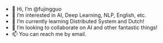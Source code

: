 - 👋 Hi, I’m @fujingguo
- 👀 I’m interested in AI, Deep Learning, NLP, English, etc.
- 🌱 I’m currently learning Distributed System and Dutch!
- 💞️ I’m looking to collaborate on AI and other fantastic things!
- 📫 You can reach me by email.

<!---
fujingguo/fujingguo is a ✨ special ✨ repository because its `README.md` (this file) appears on your GitHub profile.
You can click the Preview link to take a look at your changes.
--->

